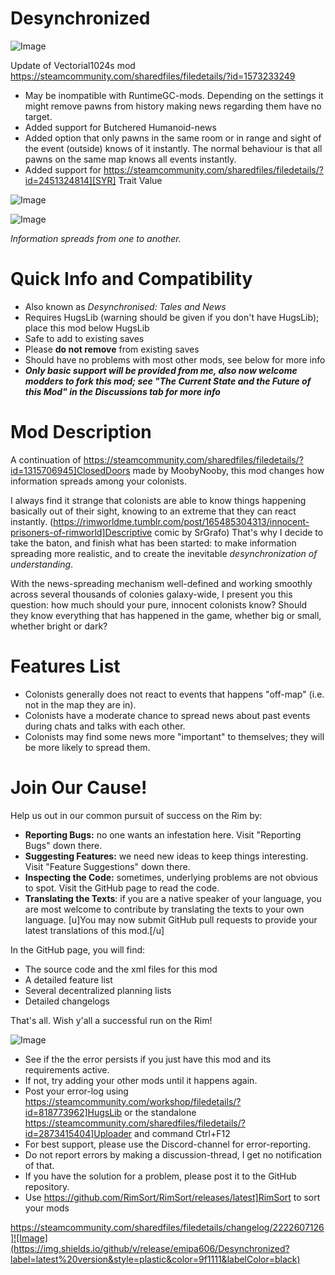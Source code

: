 # Desynchronized

![Image](https://i.imgur.com/buuPQel.png)

Update of Vectorial1024s mod
https://steamcommunity.com/sharedfiles/filedetails/?id=1573233249

- May be inompatible with RuntimeGC-mods. Depending on the settings it might remove pawns from history making news regarding them have no target.
- Added support for Butchered Humanoid-news
- Added option that only pawns in the same room or in range and sight of the event (outside) knows of it instantly. The normal behaviour is that all pawns on the same map knows all events instantly.
- Added support for https://steamcommunity.com/sharedfiles/filedetails/?id=2451324814][SYR] Trait Value

![Image](https://i.imgur.com/pufA0kM.png)

	
![Image](https://i.imgur.com/Z4GOv8H.png)


*Information spreads from one to another.*

# Quick Info and Compatibility



- Also known as *Desynchronised: Tales and News*
- Requires HugsLib (warning should be given if you don't have HugsLib); place this mod below HugsLib
- Safe to add to existing saves
- Please **do not remove** from existing saves
- Should have no problems with most other mods, see below for more info
- ***Only basic support will be provided from me, also now welcome modders to fork this mod; see "The Current State and the Future of this Mod" in the Discussions tab for more info***


# Mod Description

A continuation of https://steamcommunity.com/sharedfiles/filedetails/?id=1315706945]ClosedDoors made by MoobyNooby, this mod changes how information spreads among your colonists.

I always find it strange that colonists are able to know things happening basically out of their sight, knowing to an extreme that they can react instantly. (https://rimworldme.tumblr.com/post/165485304313/innocent-prisoners-of-rimworld]Descriptive comic by SrGrafo) That's why I decide to take the baton, and finish what has been started: to make information spreading more realistic, and to create the inevitable *desynchronization of understanding*.

With the news-spreading mechanism well-defined and working smoothly across several thousands of colonies galaxy-wide, I present you this question: how much should your pure, innocent colonists know? Should they know everything that has happened in the game, whether big or small, whether bright or dark?

# Features List



- Colonists generally does not react to events that happens "off-map" (i.e. not in the map they are in).
- Colonists have a moderate chance to spread news about past events during chats and talks with each other.
- Colonists may find some news more "important" to themselves; they will be more likely to spread them.



# Join Our Cause!

Help us out in our common pursuit of success on the Rim by:


- **Reporting Bugs:** no one wants an infestation here. Visit "Reporting Bugs" down there.
- **Suggesting Features:** we need new ideas to keep things interesting. Visit "Feature Suggestions" down there.
- **Inspecting the Code:** sometimes, underlying problems are not obvious to spot. Visit the GitHub page to read the code.
- **Translating the Texts**: if you are a native speaker of your language, you are most welcome to contribute by translating the texts to your own language. [u]You may now submit GitHub pull requests to provide your latest translations of this mod.[/u]


In the GitHub page, you will find:


- The source code and the xml files for this mod
- A detailed feature list
- Several decentralized planning lists
- Detailed changelogs



That's all. Wish y'all a successful run on the Rim!


![Image](https://i.imgur.com/PwoNOj4.png)



-  See if the the error persists if you just have this mod and its requirements active.
-  If not, try adding your other mods until it happens again.
-  Post your error-log using https://steamcommunity.com/workshop/filedetails/?id=818773962]HugsLib or the standalone https://steamcommunity.com/sharedfiles/filedetails/?id=2873415404]Uploader and command Ctrl+F12
-  For best support, please use the Discord-channel for error-reporting.
-  Do not report errors by making a discussion-thread, I get no notification of that.
-  If you have the solution for a problem, please post it to the GitHub repository.
-  Use https://github.com/RimSort/RimSort/releases/latest]RimSort to sort your mods



https://steamcommunity.com/sharedfiles/filedetails/changelog/2222607126]![Image](https://img.shields.io/github/v/release/emipa606/Desynchronized?label=latest%20version&style=plastic&color=9f1111&labelColor=black)

